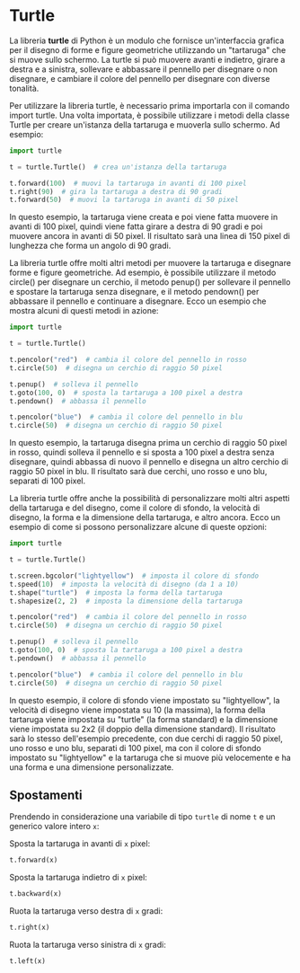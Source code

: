 # Turtle

La libreria **turtle** di Python è un modulo che fornisce un'interfaccia grafica per il disegno di forme e figure geometriche utilizzando un "tartaruga" che si muove sullo schermo. La turtle si può muovere avanti e indietro, girare a destra e a sinistra, sollevare e abbassare il pennello per disegnare o non disegnare, e cambiare il colore del pennello per disegnare con diverse tonalità.

Per utilizzare la libreria turtle, è necessario prima importarla con il comando import turtle. Una volta importata, è possibile utilizzare i metodi della classe Turtle per creare un'istanza della tartaruga e muoverla sullo schermo. Ad esempio:

```python
import turtle

t = turtle.Turtle()  # crea un'istanza della tartaruga

t.forward(100)  # muovi la tartaruga in avanti di 100 pixel
t.right(90)  # gira la tartaruga a destra di 90 gradi
t.forward(50)  # muovi la tartaruga in avanti di 50 pixel
```

In questo esempio, la tartaruga viene creata e poi viene fatta muovere in avanti di 100 pixel, quindi viene fatta girare a destra di 90 gradi e poi muovere ancora in avanti di 50 pixel. Il risultato sarà una linea di 150 pixel di lunghezza che forma un angolo di 90 gradi.

La libreria turtle offre molti altri metodi per muovere la tartaruga e disegnare forme e figure geometriche. Ad esempio, è possibile utilizzare il metodo circle() per disegnare un cerchio, il metodo penup() per sollevare il pennello e spostare la tartaruga senza disegnare, e il metodo pendown() per abbassare il pennello e continuare a disegnare. Ecco un esempio che mostra alcuni di questi metodi in azione:

```python
import turtle

t = turtle.Turtle()

t.pencolor("red")  # cambia il colore del pennello in rosso
t.circle(50)  # disegna un cerchio di raggio 50 pixel

t.penup()  # solleva il pennello
t.goto(100, 0)  # sposta la tartaruga a 100 pixel a destra
t.pendown()  # abbassa il pennello

t.pencolor("blue")  # cambia il colore del pennello in blu
t.circle(50)  # disegna un cerchio di raggio 50 pixel
```

In questo esempio, la tartaruga disegna prima un cerchio di raggio 50 pixel in rosso, quindi solleva il pennello e si sposta a 100 pixel a destra senza disegnare, quindi abbassa di nuovo il pennello e disegna un altro cerchio di raggio 50 pixel in blu. Il risultato sarà due cerchi, uno rosso e uno blu, separati di 100 pixel.

La libreria turtle offre anche la possibilità di personalizzare molti altri aspetti della tartaruga e del disegno, come il colore di sfondo, la velocità di disegno, la forma e la dimensione della tartaruga, e altro ancora. Ecco un esempio di come si possono personalizzare alcune di queste opzioni:

```python
import turtle

t = turtle.Turtle()

t.screen.bgcolor("lightyellow")  # imposta il colore di sfondo
t.speed(10)  # imposta la velocità di disegno (da 1 a 10)
t.shape("turtle")  # imposta la forma della tartaruga
t.shapesize(2, 2)  # imposta la dimensione della tartaruga

t.pencolor("red")  # cambia il colore del pennello in rosso
t.circle(50)  # disegna un cerchio di raggio 50 pixel

t.penup()  # solleva il pennello
t.goto(100, 0)  # sposta la tartaruga a 100 pixel a destra
t.pendown()  # abbassa il pennello

t.pencolor("blue")  # cambia il colore del pennello in blu
t.circle(50)  # disegna un cerchio di raggio 50 pixel
```

In questo esempio, il colore di sfondo viene impostato su "lightyellow", la velocità di disegno viene impostata su 10 (la massima), la forma della tartaruga viene impostata su "turtle" (la forma standard) e la dimensione viene impostata su 2x2 (il doppio della dimensione standard). Il risultato sarà lo stesso dell'esempio precedente, con due cerchi di raggio 50 pixel, uno rosso e uno blu, separati di 100 pixel, ma con il colore di sfondo impostato su "lightyellow" e la tartaruga che si muove più velocemente e ha una forma e una dimensione personalizzate.

## Spostamenti

Prendendo in considerazione una variabile di tipo `turtle` di nome `t` e un generico valore intero `x`:

Sposta la tartaruga in avanti di `x` pixel:

```python
t.forward(x)
```

Sposta la tartaruga indietro di `x` pixel:

```python
t.backward(x)
```

Ruota la tartaruga verso destra di `x` gradi:

```python
t.right(x)
```

Ruota la tartaruga verso sinistra di `x` gradi:

```python
t.left(x)
```